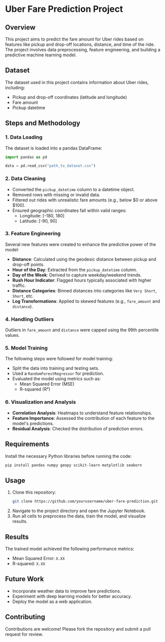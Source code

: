 # Uber Fare Prediction Project

## Overview
This project aims to predict the fare amount for Uber rides based on features like pickup and drop-off locations, distance, and time of the ride. The project involves data preprocessing, feature engineering, and building a predictive machine learning model.

## Dataset
The dataset used in this project contains information about Uber rides, including:
- Pickup and drop-off coordinates (latitude and longitude)
- Fare amount
- Pickup datetime

## Steps and Methodology

### 1. Data Loading
The dataset is loaded into a pandas DataFrame:
```python
import pandas as pd

data = pd.read_csv("path_to_dataset.csv")
```

### 2. Data Cleaning
- Converted the `pickup_datetime` column to a datetime object.
- Removed rows with missing or invalid data.
- Filtered out rides with unrealistic fare amounts (e.g., below $0 or above $100).
- Ensured geographic coordinates fall within valid ranges:
  - Longitude: [-180, 180]
  - Latitude: [-90, 90]

### 3. Feature Engineering
Several new features were created to enhance the predictive power of the model:
- **Distance**: Calculated using the geodesic distance between pickup and drop-off points.
- **Hour of the Day**: Extracted from the `pickup_datetime` column.
- **Day of the Week**: Derived to capture weekday/weekend trends.
- **Rush Hour Indicator**: Flagged hours typically associated with higher traffic.
- **Distance Categories**: Binned distances into categories like `Very Short`, `Short`, etc.
- **Log Transformations**: Applied to skewed features (e.g., `fare_amount` and `distance`).

### 4. Handling Outliers
Outliers in `fare_amount` and `distance` were capped using the 99th percentile values.

### 5. Model Training
The following steps were followed for model training:
- Split the data into training and testing sets.
- Used a `RandomForestRegressor` for prediction.
- Evaluated the model using metrics such as:
  - Mean Squared Error (MSE)
  - R-squared (R²)

### 6. Visualization and Analysis
- **Correlation Analysis**: Heatmaps to understand feature relationships.
- **Feature Importance**: Assessed the contribution of each feature to the model's predictions.
- **Residual Analysis**: Checked the distribution of prediction errors.

## Requirements
Install the necessary Python libraries before running the code:
```bash
pip install pandas numpy geopy scikit-learn matplotlib seaborn
```

## Usage
1. Clone this repository:
   ```bash
   git clone https://github.com/yourusername/uber-fare-prediction.git
   ```
2. Navigate to the project directory and open the Jupyter Notebook.
3. Run all cells to preprocess the data, train the model, and visualize results.

## Results
The trained model achieved the following performance metrics:
- Mean Squared Error: `X.XX`
- R-squared: `X.XX`

## Future Work
- Incorporate weather data to improve fare predictions.
- Experiment with deep learning models for better accuracy.
- Deploy the model as a web application.

## Contributing
Contributions are welcome! Please fork the repository and submit a pull request for review.
